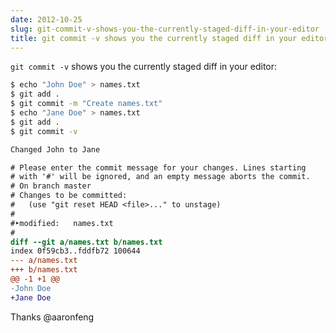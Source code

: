 ```yaml
---
date: 2012-10-25
slug: git-commit-v-shows-you-the-currently-staged-diff-in-your-editor
title: git commit -v shows you the currently staged diff in your editor
---
```


`git commit -v` shows you the currently staged diff in your editor:

```sh
$ echo "John Doe" > names.txt
$ git add .
$ git commit -m "Create names.txt"
$ echo "Jane Doe" > names.txt
$ git add .
$ git commit -v
```

```diff
Changed John to Jane

# Please enter the commit message for your changes. Lines starting
# with '#' will be ignored, and an empty message aborts the commit.
# On branch master
# Changes to be committed:
#   (use "git reset HEAD <file>..." to unstage)
#
#‣modified:   names.txt
#
diff --git a/names.txt b/names.txt
index 0f59cb3..fddfb72 100644
--- a/names.txt
+++ b/names.txt
@@ -1 +1 @@
-John Doe
+Jane Doe
```

Thanks @aaronfeng
